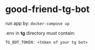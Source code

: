 # good-friend-tg-bot

run app by:
`docker-compose up`

.env in **tg** directory must contain:

`TG_BOT_TOKEN: <token of your tg bot>
`